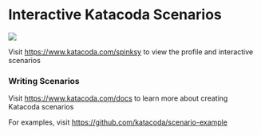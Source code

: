 # Interactive Katacoda Scenarios

[![](http://shields.katacoda.com/katacoda/spinksy/count.svg)](https://www.katacoda.com/spinksy "Get your profile on Katacoda.com")

Visit https://www.katacoda.com/spinksy to view the profile and interactive scenarios

### Writing Scenarios
Visit https://www.katacoda.com/docs to learn more about creating Katacoda scenarios

For examples, visit https://github.com/katacoda/scenario-example
